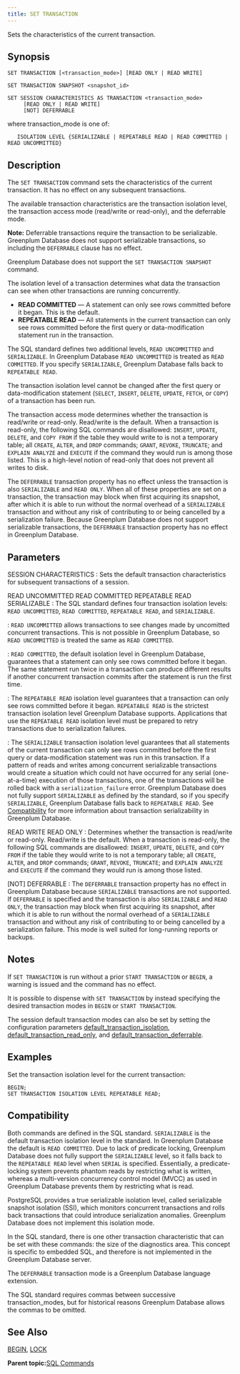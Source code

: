 ```yaml
---
title: SET TRANSACTION 
---
```


Sets the characteristics of the current transaction.

## <a id="section2"></a>Synopsis 

``` {#sql_command_synopsis}
SET TRANSACTION [<transaction_mode>] [READ ONLY | READ WRITE]

SET TRANSACTION SNAPSHOT <snapshot_id>

SET SESSION CHARACTERISTICS AS TRANSACTION <transaction_mode> 
     [READ ONLY | READ WRITE]
     [NOT] DEFERRABLE
```

where transaction\_mode is one of:

```
   ISOLATION LEVEL {SERIALIZABLE | REPEATABLE READ | READ COMMITTED | READ UNCOMMITTED}
```

## <a id="section3"></a>Description 

The `SET TRANSACTION` command sets the characteristics of the current transaction. It has no effect on any subsequent transactions.

The available transaction characteristics are the transaction isolation level, the transaction access mode \(read/write or read-only\), and the deferrable mode.

**Note:** Deferrable transactions require the transaction to be serializable. Greenplum Database does not support serializable transactions, so including the `DEFERRABLE` clause has no effect.

Greenplum Database does not support the `SET TRANSACTION SNAPSHOT` command.

The isolation level of a transaction determines what data the transaction can see when other transactions are running concurrently.

-   **READ COMMITTED** — A statement can only see rows committed before it began. This is the default.
-   **REPEATABLE READ** — All statements in the current transaction can only see rows committed before the first query or data-modification statement run in the transaction.

The SQL standard defines two additional levels, `READ UNCOMMITTED` and `SERIALIZABLE`. In Greenplum Database `READ UNCOMMITTED` is treated as `READ COMMITTED`. If you specify `SERIALIZABLE`, Greenplum Database falls back to `REPEATABLE READ`.

The transaction isolation level cannot be changed after the first query or data-modification statement \(`SELECT`, `INSERT`, `DELETE`, `UPDATE`, `FETCH`, or `COPY`\) of a transaction has been run.

The transaction access mode determines whether the transaction is read/write or read-only. Read/write is the default. When a transaction is read-only, the following SQL commands are disallowed: `INSERT`, `UPDATE`, `DELETE`, and `COPY FROM` if the table they would write to is not a temporary table; all `CREATE`, `ALTER`, and `DROP` commands; `GRANT`, `REVOKE`, `TRUNCATE`; and `EXPLAIN ANALYZE` and `EXECUTE` if the command they would run is among those listed. This is a high-level notion of read-only that does not prevent all writes to disk.

The `DEFERRABLE` transaction property has no effect unless the transaction is also `SERIALIZABLE` and `READ ONLY`. When all of these properties are set on a transaction, the transaction may block when first acquiring its snapshot, after which it is able to run without the normal overhead of a `SERIALIZABLE` transaction and without any risk of contributing to or being cancelled by a serialization failure. Because Greenplum Database does not support serializable transactions, the `DEFERRABLE` transaction property has no effect in Greenplum Database.

## <a id="section4"></a>Parameters 

SESSION CHARACTERISTICS
:   Sets the default transaction characteristics for subsequent transactions of a session.

READ UNCOMMITTED
READ COMMITTED
REPEATABLE READ
SERIALIZABLE
:   The SQL standard defines four transaction isolation levels: `READ UNCOMMITTED`, `READ COMMITTED`, `REPEATABLE READ`, and `SERIALIZABLE`.

:   `READ UNCOMMITTED` allows transactions to see changes made by uncomitted concurrent transactions. This is not possible in Greenplum Database, so `READ UNCOMMITTED` is treated the same as `READ COMMITTED`.

:   `READ COMMITTED`, the default isolation level in Greenplum Database, guarantees that a statement can only see rows committed before it began. The same statement run twice in a transaction can produce different results if another concurrent transaction commits after the statement is run the first time.

:   The `REPEATABLE READ` isolation level guarantees that a transaction can only see rows committed before it began. `REPEATABLE READ` is the strictest transaction isolation level Greenplum Database supports. Applications that use the `REPEATABLE READ` isolation level must be prepared to retry transactions due to serialization failures.

:   The `SERIALIZABLE` transaction isolation level guarantees that all statements of the current transaction can only see rows committed before the first query or data-modification statement was run in this transaction. If a pattern of reads and writes among concurrent serializable transactions would create a situation which could not have occurred for any serial \(one-at-a-time\) execution of those transactions, one of the transactions will be rolled back with a `serialization_failure` error. Greenplum Database does not fully support `SERIALIZABLE` as defined by the standard, so if you specify `SERIALIZABLE`, Greenplum Database falls back to `REPEATABLE READ`. See [Compatibility](#section7) for more information about transaction serializability in Greenplum Database.

READ WRITE
READ ONLY
:   Determines whether the transaction is read/write or read-only. Read/write is the default. When a transaction is read-only, the following SQL commands are disallowed: `INSERT`, `UPDATE`, `DELETE`, and `COPY FROM` if the table they would write to is not a temporary table; all `CREATE`, `ALTER`, and `DROP` commands; `GRANT`, `REVOKE`, `TRUNCATE`; and `EXPLAIN ANALYZE` and `EXECUTE` if the command they would run is among those listed.

\[NOT\] DEFERRABLE
:   The `DEFERRABLE` transaction property has no effect in Greenplum Database because `SERIALIZABLE` transactions are not supported. If `DEFERRABLE` is specified and the transaction is also `SERIALIZABLE` and `READ ONLY`, the transaction may block when first acquiring its snapshot, after which it is able to run without the normal overhead of a `SERIALIZABLE` transaction and without any risk of contributing to or being cancelled by a serialization failure. This mode is well suited for long-running reports or backups.

## <a id="section5"></a>Notes 

If `SET TRANSACTION` is run without a prior `START TRANSACTION` or `BEGIN`, a warning is issued and the command has no effect.

It is possible to dispense with `SET TRANSACTION` by instead specifying the desired transaction modes in `BEGIN` or `START TRANSACTION`.

The session default transaction modes can also be set by setting the configuration parameters [default\_transaction\_isolation](../config_params/guc-list.html), [default\_transaction\_read\_only](../config_params/guc-list.html), and [default\_transaction\_deferrable](../config_params/guc-list.html).

## <a id="section6"></a>Examples 

Set the transaction isolation level for the current transaction:

```
BEGIN;
SET TRANSACTION ISOLATION LEVEL REPEATABLE READ;
```

## <a id="section7"></a>Compatibility 

Both commands are defined in the SQL standard. `SERIALIZABLE` is the default transaction isolation level in the standard. In Greenplum Database the default is `READ COMMITTED`. Due to lack of predicate locking, Greenplum Database does not fully support the `SERIALIZABLE` level, so it falls back to the `REPEATABLE READ` level when `SERIAL` is specified. Essentially, a predicate-locking system prevents phantom reads by restricting what is written, whereas a multi-version concurrency control model \(MVCC\) as used in Greenplum Database prevents them by restricting what is read.

PostgreSQL provides a true serializable isolation level, called serializable snapshot isolation \(SSI\), which monitors concurrent transactions and rolls back transactions that could introduce serialization anomalies. Greenplum Database does not implement this isolation mode.

In the SQL standard, there is one other transaction characteristic that can be set with these commands: the size of the diagnostics area. This concept is specific to embedded SQL, and therefore is not implemented in the Greenplum Database server.

The `DEFERRABLE` transaction mode is a Greenplum Database language extension.

The SQL standard requires commas between successive transaction\_modes, but for historical reasons Greenplum Database allows the commas to be omitted.

## <a id="section8"></a>See Also 

[BEGIN](BEGIN.html), [LOCK](LOCK.html)

**Parent topic:**[SQL Commands](../sql_commands/sql_ref.html)

